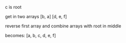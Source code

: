 c is root

get in two arrays [b, a] [d, e, f]

reverse first array and combine arrays with root in middle

becomes: [a, b, c, d, e, f]